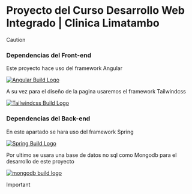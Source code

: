 # Proyecto del Curso Desarrollo Web Integrado | Clinica Limatambo

>[!CAUTION]
>### Dependencias del Front-end
>Este proyecto hace uso del framework Angular
>
>[![Angular Build Logo](https://upload.wikimedia.org/wikipedia/commons/0/07/Angular_Logo_SVG.svg)](https://angular.dev/)
>
>A su vez para el diseño de la pagina usaremos el framework Tailwindcss
>
>[![Tailwindcss Build Logo](https://imgs.search.brave.com/v-FALs0k2OQURnG7RCyUCq6BijIm_rIbDaWV0st3Lcw/rs:fit:860:0:0:0/g:ce/aHR0cHM6Ly9tZWRp/YXJlc291cmNlLnNm/bzIuZGlnaXRhbG9j/ZWFuc3BhY2VzLmNv/bS93cC1jb250ZW50/L3VwbG9hZHMvMjAy/NC8wOS8xMDE3MDMy/NS9UYWlsd2luZC1D/U1MtTG9nby0xLnBu/Zw)](https://tailwindcss.com/)
>
>### Dependencias del Back-end
>En este apartado se hara uso del framework Spring
>
>[![Spring Build Logo](https://imgs.search.brave.com/iy_fuSY3X4St9K5XJ8Jbi7sw_s3xCiw5DvrMmzr6m3I/rs:fit:860:0:0:0/g:ce/aHR0cHM6Ly93d3cu/bG9nby53aW5lL2Ev/bG9nby9TcHJpbmdf/RnJhbWV3b3JrL1Nw/cmluZ19GcmFtZXdv/cmstTG9nby53aW5l/LnN2Zw)](https://spring.io/projects/spring-framework)
>
>Por ultimo se usara una base de datos no sql como Mongodb para el desarrollo de este proyecto
>
>[![mongodb build logo](https://imgs.search.brave.com/YhcRsxxIwDxgDX0N6L6o4N5EsOzYA_1WMQdY7Vwwwho/rs:fit:860:0:0:0/g:ce/aHR0cHM6Ly8xMDAw/bG9nb3MubmV0L3dw/LWNvbnRlbnQvdXBs/b2Fkcy8yMDIwLzA4/L01vbmdvREItTG9n/by01MDB4MzEzLnBu/Zw)](https://www.mongodb.com/)
>

>[!IMPORTANT]
>

